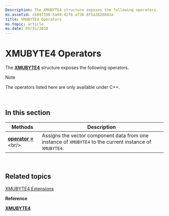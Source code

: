 ```yaml
---
Description: The XMUBYTE4 structure exposes the following operators.
ms.assetid: cb04f598-5a69-42f6-af36-8f5a3820843a
title: XMUBYTE4 Operators
ms.topic: article
ms.date: 05/31/2018
---
```


# XMUBYTE4 Operators

The [**XMUBYTE4**](https://msdn.microsoft.com/en-us/library/Ee420424(v=VS.85).aspx) structure exposes the following operators.

> [!Note]  
> The operators listed here are only available under C++.

 

## In this section



| Methods                                               | Description                                                                                                          |
|-------------------------------------------------------|----------------------------------------------------------------------------------------------------------------------|
| [**operator =**](https://msdn.microsoft.com/en-us/library/Ee420491(v=VS.85).aspx)<br/> | Assigns the vector component data from one instance of `XMUBYTE4` to the current instance of `XMUBYTE4`. <br/> |



 

## Related topics

<dl> <dt>

[XMUBYTE4 Extensions](ovw-xmubyte4-extensions.md)
</dt> <dt>

**Reference**
</dt> <dt>

[**XMUBYTE4**](https://msdn.microsoft.com/en-us/library/Ee420424(v=VS.85).aspx)
</dt> </dl>

 

 




